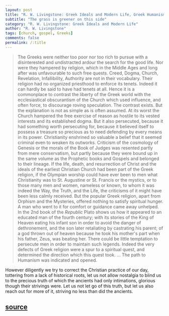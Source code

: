 ```yaml
---
layout: post
title: "R. W. Livingstone: Greek Ideals and Modern Life, Greek Humanism"
subtitle: "The grass is greener on this side"
category: "R. W. Livingstone: Greek Ideals and Modern Life"
author: "R. W. Livingstone"
tags: [church, gospel, Greeks]
comments: false
permalink: /:title
---
```


> The Greeks were neither too poor nor too rich to pursue with a disinterested and undistracted ardour the search for the good life. Nor were they hampered by religion, which in the Middle Ages and long after was unfavourable to such free quests. Creed, Dogma, Church, Revelation, Infallibility, Authority are not in their vocabulary. Their religion had no organized priesthood to enforce its tenets. Indeed it can hardly be said to have had tenets at all.  Hence it is a commonplace to contrast the liberty of the Greek world with the ecclesiastical obscurantism of the Church which used influence, and often force, to discourage roving speculation. The contrast exists. But the explanation is not as simple as is often assumed. At its worst the Church hampered the free exercise of reason as hostile to its vested interests and its established dogma. But it also persecuted, because it had something worth persecuting for, because it believed itself to possess a treasure so precious as to need defending by every means in its power. Christianity enshrined so valuable a belief that it seemed criminal even to weaken its outworks. Criticism of the cosmology of Genesis or the morals of the Book of Judges was resented partly from mere conservatism, but partly because they were bound up in the same volume as the Prophetic books and Gospels and belonged to their lineage. If the life, death, and resurrection of Christ and the ideals of the earliest Christian Church had been part of the Greek religion, if the Olympian worship could have ever been to men what Christianity was to St. Augustine or St. Francis or the mystics, or to those many men and women, nameless or known, to whom it was indeed the Way, the Truth, and the Life, the criticisms of it might have been less calmly received. But the popular Greek religion, apart from Orphism and the Mysteries, offered nothing to satisfy spiritual hunger. A man who went to it for comfort or guidance came away unhelped. In the 2nd book of the *Republic* Plato shows us how it appeared to an educated man of the fourth century; with its stories of the King of Heaven eating his infant son in order to avoid the danger of dethronement, and the son later retaliating by castrating his parent; of a god thrown out of heaven because he took his mother's part when his father, Zeus, was beating her. There could be little temptation to persecute men in order to maintain such legends. Indeed the very defects of Greek religion were a spur to a spiritual quest, and determined the direction which this quest took. ... The path to Humanism was indicated and opened.

However diligently we try to correct the Christian practice of our day, tottering from a lack of historical roots, let us not allow nostalgia to blind us to the precious truth of which the ancients had only intimations, glorious though their strivings were. Let us not let go of this truth, but let us also reach out for more of it, striving no less than did the ancients.

<h2 class="post-source"><a href="https://archive.org/stream/greekidealsmoder00livi#page/50"><i class="fas fa-book" aria-hidden="true"></i> source</a></h2>